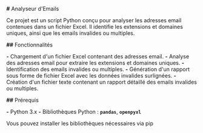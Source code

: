 
**#** Analyseur d'Emails

Ce projet est un script Python conçu pour analyser les adresses email contenues dans un fichier Excel. Il identifie les extensions et domaines uniques, ainsi que les emails invalides ou multiples.

**##** Fonctionnalités

**-** Chargement d'un fichier Excel contenant des adresses email.
**-** Analyse des adresses email pour extraire les extensions et domaines uniques.
**-** Identification des emails invalides ou multiples.
**-** Génération d'un rapport sous forme de fichier Excel avec les données invalides surlignées.
**-** Création d'un fichier texte contenant un rapport détaillé des emails invalides ou multiples.

**##** Prérequis

**-** Python 3.x
**-** Bibliothèques Python : **`pandas`**, **`openpyxl`**

Vous pouvez installer les bibliothèques nécessaires via pip
